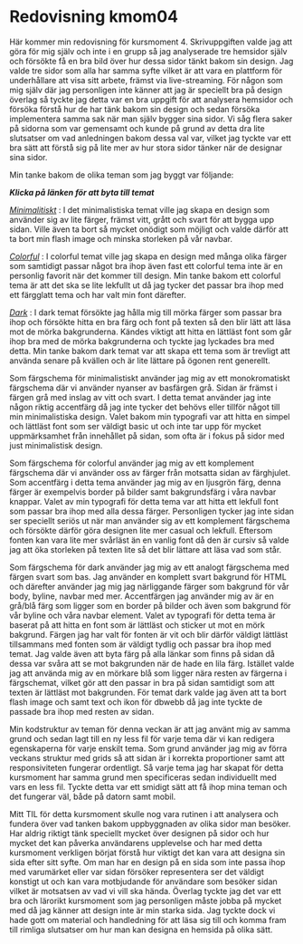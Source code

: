 ---
---
Redovisning kmom04
=========================

Här kommer min redovisning för kursmoment 4. Skrivuppgiften valde jag att göra för mig själv och inte i en grupp så
jag analyserade tre hemsidor själv och försökte få en bra bild över hur dessa sidor tänkt bakom sin design. Jag valde
tre sidor som alla har samma syfte vilket är att vara en plattform för underhållare att visa sitt arbete, främst via
live-streaming. För någon som mig själv där jag personligen inte känner att jag är speciellt bra på design överlag så
tyckte jag detta var en bra uppgift för att analysera hemsidor och försöka förstå hur de har tänk bakom sin design och
sedan försöka implementera samma sak när man själv bygger sina sidor. Vi såg flera saker på sidorna som var gemensamt
och kunde på grund av detta dra lite slutsatser om vad anledningen bakom dessa val var, vilket jag tyckte var ett bra
sätt att förstå sig på lite mer av hur stora sidor tänker när de designar sina sidor.

Min tanke bakom de olika teman som jag byggt var följande:

___Klicka på länken för att byta till temat___

*[Minimalitiskt](../htdocs/redovisning/kmom04?style=04_minimalistic)* : I det minimalistiska temat ville jag skapa
en design som använder sig av lite färger, främst vitt, grått och svart för att bygga upp sidan. Ville även ta bort så
mycket onödigt som möjligt och valde därför att ta bort min flash image och minska storleken på vår navbar.

*[Colorful](../htdocs/redovisning/kmom04?style=04_colorful)* : I colorful temat ville jag skapa en design med många
olika färger som samtidigt passar något bra ihop även fast ett colorful tema inte är en personlig favorit när det
kommer till design. Min tanke bakom ett colorful tema är att det ska se lite lekfullt ut då jag tycker det passar
bra ihop med ett färgglatt tema och har valt min font därefter.

*[Dark](../htdocs/redovisning/kmom04?style=04_dark)* : I dark temat försökte jag hålla mig till mörka färger som passar
bra ihop och försökte hitta en bra färg och font på texten så den blir lätt att läsa mot de mörka bakgrunderna. Kändes
viktigt att hitta en lättläst font som går ihop bra med de mörka bakgrunderna och tyckte jag lyckades bra med detta.
Min tanke bakom dark temat var att skapa ett tema som är trevligt att använda senare på kvällen och är lite lättare på
ögonen rent generellt.

Som färgschema för minimalistiskt använder jag mig av ett monokromatiskt färgschema där vi använder nyanser av basfärgen
grå. Sidan är främst i färgen grå med inslag av vitt och svart. I detta temat använder jag inte någon riktig accentfärg
då jag inte tycker det behövs eller tillför något till min minimalistiska design. Valet bakom min typografi var att
hitta en simpel och lättläst font som ser väldigt basic ut och inte tar upp för mycket uppmärksamhet från innehållet på
sidan, som ofta är i fokus på sidor med just minimalistisk design.

Som färgschema för colorful använder jag mig av ett komplement färgschema där vi använder oss av färger från motsatta
sidan av färghjulet. Som accentfärg i detta tema använder jag mig av en ljusgrön färg, denna färger är exempelvis border
på bilder samt bakgrundsfärg i våra navbar knappar. Valet av min typografi för detta tema var att hitta ett lekfull
font som passar bra ihop med alla dessa färger. Personligen tycker jag inte sidan ser speciellt seriös ut när man
använder sig av ett komplement färgschema och försökte därför göra designen lite mer casual och lekfull. Eftersom fonten
kan vara lite mer svårläst än en vanlig font då den är cursiv så valde jag att öka storleken på texten lite så det
blir lättare att läsa vad som står.

Som färgschema för dark använder jag mig av ett analogt färgschema med färgen svart som bas. Jag använder en komplett
svart bakgrund för HTML och därefter använder jag mig jag närliggande färger som bakgrund för vår body, byline, navbar
med mer. Accentfärgen jag använder mig av är en grå/blå färg som ligger som en border på bilder och även som bakgrund
för vår byline och våra navbar element. Valet av typografi för detta tema är baserat på att hitta en font som är
lättläst och sticker ut mot en mörk bakgrund. Färgen jag har valt för fonten är vit och blir därför väldigt lättläst
tillsammans med fonten som är väldigt tydlig och passar bra ihop med temat. Jag valde även att byta färg på alla länkar
som finns på sidan då dessa var svåra att se mot bakgrunden när de hade en lila färg. Istället valde jag att använda mig
av en mörkare blå som ligger nära resten av färgerna i färgschemat, vilket gör att den passar in bra på sidan samtidigt
som att texten är lättläst mot bakgrunden. För temat dark valde jag även att ta bort flash image och samt text och
ikon för dbwebb då jag inte tyckte de passade bra ihop med resten av sidan.


Min kodstruktur av teman för denna veckan är att jag använt mig av samma grund och sedan lagt till en ny less fil för
varje tema där vi kan redigera egenskaperna för varje enskilt tema. Som grund använder jag mig av förra veckans struktur
med grids så att sidan är i korrekta proportioner samt att responsiviteten fungerar ordentligt. Så varje tema jag har
skapat för detta kursmoment har samma grund men specificeras sedan individuellt med vars en less fil. Tyckte detta var
ett smidigt sätt att få ihop mina teman och det fungerar väl, både på datorn samt mobil.

Mitt TIL för detta kursmoment skulle nog vara rutinen i att analysera och fundera över vad tanken bakom uppbyggnaden av
olika sidor man besöker. Har aldrig riktigt tänk speciellt mycket över designen på sidor och hur mycket det kan påverka
användarens upplevelse och har med detta kursmoment verkligen börjat förstå hur viktigt det kan vara att designa sin
sida efter sitt syfte. Om man har en design på en sida som inte passa ihop med varumärket eller var sidan försöker
representera ser det väldigt konstigt ut och kan vara motbjudande för användare som besöker sidan vilket är motsatsen
av vad vi vill ska hända. Överlag tyckte jag det var ett bra och lärorikt kursmoment som jag personligen måste jobba på
mycket med då jag känner att design inte är min starka sida. Jag tyckte dock vi hade gott om material och handledning
för att läsa sig till och komma fram till rimliga slutsatser om hur man kan designa en hemsida på olika sätt.
